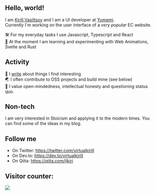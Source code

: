 ## Hello, world!

I am [Kirill Vasiltsov](https://www.kirillvasiltsov.com/) and I am a UI developer at [Yumemi](https://yumemi.co.jp/).  
Currently I'm working on the user interface of a _very popular_ EC website.

🛠 For my everyday tasks I use Javascript, Typescript and React  
🧪 At the moment I am learning and experimenting with Web Animations, Svelte and Rust

## Activity

📝 I [write](https://www.kirillvasiltsov.com/writing) about things I find interesting  
🌏 I often contribute to OSS projects and build mine (see below)  
💪 I value open-mindedness, intellectual honesty and questioning status quo.

## Non-tech

I am very interested in Stoicism and applying it to the modern times. You can find some of the ideas in my blog.

## Follow me

- On Twitter: https://twitter.com/virtualkirill
- On Dev.to: https://dev.to/virtualkirill
- On Qiita: https://qiita.com/jlkiri

## Visitor counter:

<img src="https://jlkiri-readme.vercel.app/api/count" />
